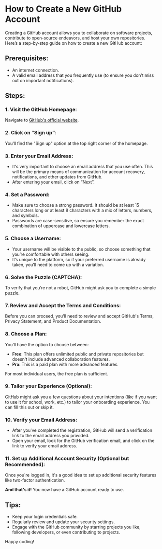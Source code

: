 # How to Create a New GitHub Account

Creating a GitHub account allows you to collaborate on software projects, contribute to open-source endeavors, and host your own repositories. Here’s a step-by-step guide on how to create a new GitHub account:

## **Prerequisites**:
- An internet connection.
- A valid email address that you frequently use (to ensure you don’t miss out on important notifications).

## **Steps**:

### **1. Visit the GitHub Homepage**:
Navigate to [GitHub's official website](https://www.github.com).

### **2. Click on "Sign up"**:
You'll find the "Sign up" option at the top right corner of the homepage.

### **3. Enter your Email Address**:
- It's very important to choose an email address that you use often. This will be the primary means of communication for account recovery, notifications, and other updates from GitHub.
- After entering your email, click on “Next”.

### **4. Set a Password**:
- Make sure to choose a strong password. It should be at least 15 characters long or at least 8 characters with a mix of letters, numbers, and symbols.
- Passwords are case-sensitive, so ensure you remember the exact combination of uppercase and lowercase letters.

### **5. Choose a Username**:
- Your username will be visible to the public, so choose something that you’re comfortable with others seeing.
- It’s unique to the platform, so if your preferred username is already taken, you’ll need to come up with a variation.

### **6. Solve the Puzzle (CAPTCHA)**:
To verify that you’re not a robot, GitHub might ask you to complete a simple puzzle.

### **7. Review and Accept the Terms and Conditions**:
Before you can proceed, you'll need to review and accept GitHub's Terms, Privacy Statement, and Product Documentation.

### **8. Choose a Plan**:
You’ll have the option to choose between:
- **Free**: This plan offers unlimited public and private repositories but doesn't include advanced collaboration features.
- **Pro**: This is a paid plan with more advanced features.

For most individual users, the free plan is sufficient.

### **9. Tailor your Experience (Optional)**:
GitHub might ask you a few questions about your intentions (like if you want to use it for school, work, etc.) to tailor your onboarding experience. You can fill this out or skip it.

### **10. Verify your Email Address**:
- After you've completed the registration, GitHub will send a verification link to the email address you provided.
- Open your email, look for the GitHub verification email, and click on the link to verify your email address.

### **11. Set up Additional Account Security (Optional but Recommended)**:
Once you're logged in, it's a good idea to set up additional security features like two-factor authentication.

**And that's it!** You now have a GitHub account ready to use.

## **Tips**:
- Keep your login credentials safe.
- Regularly review and update your security settings.
- Engage with the GitHub community by starring projects you like, following developers, or even contributing to projects.

Happy coding!